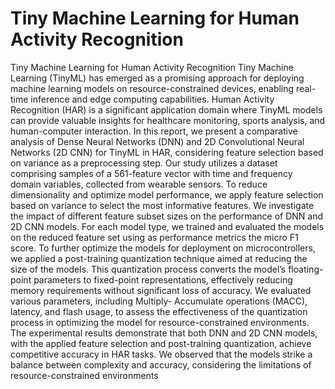 # Tiny Machine Learning for Human Activity Recognition
Tiny Machine Learning for Human Activity Recognition
Tiny Machine Learning (TinyML) has emerged as
a promising approach for deploying machine learning models on
resource-constrained devices, enabling real-time inference and
edge computing capabilities. Human Activity Recognition (HAR)
is a significant application domain where TinyML models can
provide valuable insights for healthcare monitoring, sports analysis,
and human-computer interaction. In this report, we present
a comparative analysis of Dense Neural Networks (DNN) and 2D
Convolutional Neural Networks (2D CNN) for TinyML in HAR,
considering feature selection based on variance as a preprocessing
step. Our study utilizes a dataset comprising samples of a
561-feature vector with time and frequency domain variables,
collected from wearable sensors. To reduce dimensionality and
optimize model performance, we apply feature selection based on
variance to select the most informative features. We investigate
the impact of different feature subset sizes on the performance
of DNN and 2D CNN models. For each model type, we trained
and evaluated the models on the reduced feature set using as
performance metrics the micro F1 score. To further optimize
the models for deployment on microcontrollers, we applied a
post-training quantization technique aimed at reducing the size
of the models. This quantization process converts the model’s
floating-point parameters to fixed-point representations, effectively
reducing memory requirements without significant loss of
accuracy. We evaluated various parameters, including Multiply-
Accumulate operations (MACC), latency, and flash usage, to
assess the effectiveness of the quantization process in optimizing
the model for resource-constrained environments.
The experimental results demonstrate that both DNN and 2D
CNN models, with the applied feature selection and post-training
quantization, achieve competitive accuracy in HAR tasks. We
observed that the models strike a balance between complexity
and accuracy, considering the limitations of resource-constrained
environments
